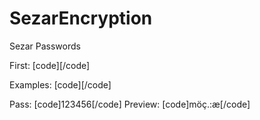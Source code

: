 # SezarEncryption
Sezar Passwords

First:
[code]<?php include("sezar.php"); ?>[/code]

Examples:
[code]<?php echo sezar("123456"); ?>[/code]

Pass: [code]123456[/code]
Preview: [code]möç.:æ[/code]
